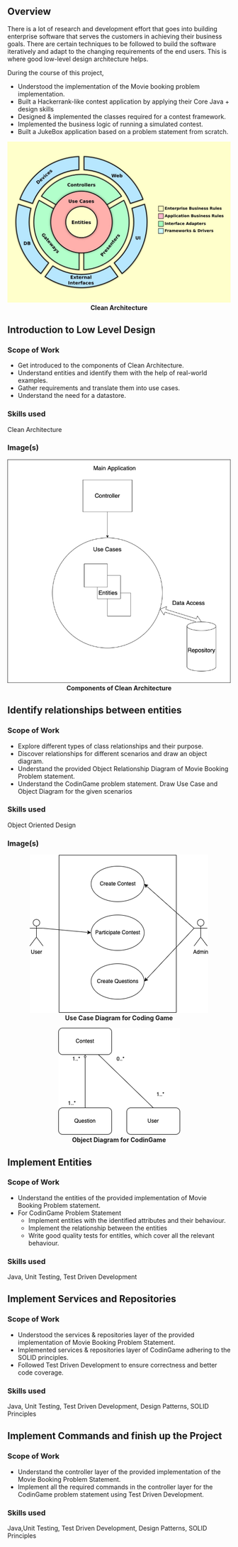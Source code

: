 ## Overview

There is a lot of research and development effort that goes into building enterprise software that serves the customers in achieving their business goals. There are certain techniques to be followed to build the software iteratively and adapt to the changing requirements of the end users. This is where good low-level design architecture helps.

During the course of this project,

-   Understood the implementation of the Movie booking problem implementation.
-   Built a Hackerrank-like contest application by applying their Core Java + design skills
-   Designed & implemented the classes required for a contest framework.
-   Implemented the business logic of running a simulated contest.
-   Built a JukeBox application based on a problem statement from scratch.
<p align="center"> 
<img src="https://raw.githubusercontent.com/axitchandora/Personal-Stuff/main/Images/Clean%20Architecture.png"> </br>
<b>Clean Architecture</b> </p>

## Introduction to Low Level Design

### Scope of Work

-   Get introduced to the components of Clean Architecture.
-   Understand entities and identify them with the help of real-world examples.
-   Gather requirements and translate them into use cases.
-   Understand the need for a datastore.

### Skills used

Clean Architecture

### Image(s)

<p align="center"> 
<img src="https://raw.githubusercontent.com/axitchandora/Personal-Stuff/main/Images/Components%20of%20Clean%20Architecture.png"> </br>
<b>Components of Clean Architecture</b> </p>


## Identify relationships between entities

### Scope of Work

-   Explore different types of class relationships and their purpose.
-   Discover relationships for different scenarios and draw an object diagram.
-   Understand the provided Object Relationship Diagram of Movie Booking Problem statement.
-   Understand the CodinGame problem statement. Draw Use Case and Object Diagram for the given scenarios

### Skills used

Object Oriented Design

### Image(s)

<p align="center"> 
<img src="https://raw.githubusercontent.com/axitchandora/Personal-Stuff/main/Images/Use%20Case%20Diagram%20for%20Coding%20Game.png"> </br>
<b>Use Case Diagram for Coding Game</b> </p>

<p align="center"> 
<img src="https://raw.githubusercontent.com/axitchandora/Personal-Stuff/main/Images/Object%20Diagram%20for%20CodinGame.png"> </br>
<b>Object Diagram for CodinGame</b> </p>

## Implement Entities

### Scope of Work

-   Understand the entities of the provided implementation of Movie Booking Problem statement.
-   For CodinGame Problem Statement
    -   Implement entities with the identified attributes and their behaviour.
    -   Implement the relationship between the entities
    -   Write good quality tests for entitles, which cover all the relevant behaviour.

### Skills used

Java, Unit Testing, Test Driven Development

## Implement Services and Repositories

### Scope of Work

-   Understood the services & repositories layer of the provided implementation of Movie Booking Problem Statement.
-   Implemented services & repositories layer of CodinGame adhering to the SOLID principles.
-   Followed Test Driven Development to ensure correctness and better code coverage.

### Skills used

Java, Unit Testing, Test Driven Development, Design Patterns, SOLID Principles

## Implement Commands and finish up the Project

### Scope of Work

-   Understand the controller layer of the provided implementation of the Movie Booking Problem Statement.
-   Implement all the required commands in the controller layer for the CodinGame problem statement using Test Driven Development.

### Skills used

Java,Unit Testing, Test Driven Development, Design Patterns, SOLID Principles
